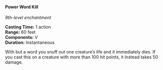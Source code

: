 #### Power Word Kill
<!-- TODO Check and tag this spell -->
<!-- markdownlint-disable-next-line no-emphasis-as-heading -->
_9th-level enchantment_

**Casting Time:** 1 action \
**Range:** 60 feet \
**Components:** V \
**Duration:** Instantaneous

With but a word you snuff out one creature’s life and it immediately dies.
If you cast this on a creature with more than 100 hit points, it instead takes 50 damage.
